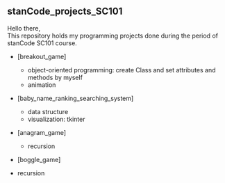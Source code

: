 ## stanCode_projects_SC101
Hello there,\
This repository holds my programming projects done during the period of stanCode SC101 course.

* [breakout_game]
  * object-oriented programming: create Class and set attributes and methods by myself 
  * animation

* [baby_name_ranking_searching_system]
  * data structure 
  * visualization: tkinter

* [anagram_game]
  * recursion

* [boggle_game]
 * recursion
